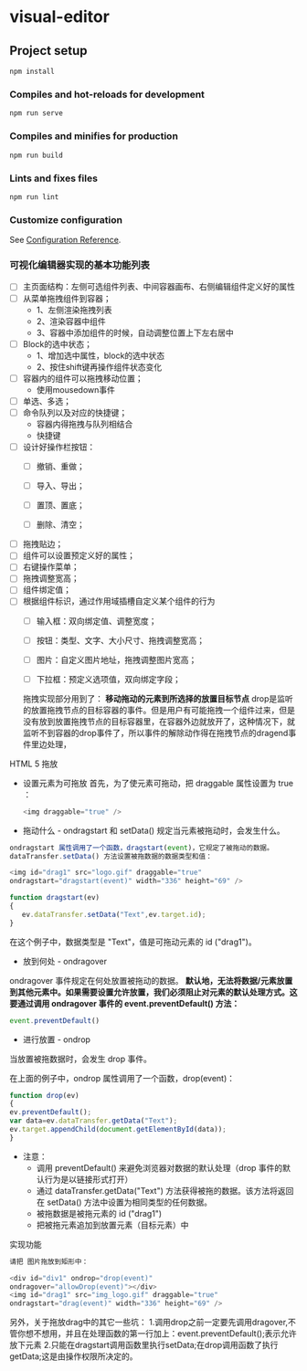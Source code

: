 # visual-editor

## Project setup
```
npm install
```

### Compiles and hot-reloads for development
```
npm run serve
```

### Compiles and minifies for production
```
npm run build
```

### Lints and fixes files
```
npm run lint
```

### Customize configuration
See [Configuration Reference](https://cli.vuejs.org/config/).
### 可视化编辑器实现的基本功能列表
- [ ] 主页面结构：左侧可选组件列表、中间容器画布、右侧编辑组件定义好的属性
- [ ] 从菜单拖拽组件到容器；
    - 1、左侧渲染拖拽列表
    - 2、渲染容器中组件
    - 3、容器中添加组件的时候，自动调整位置上下左右居中
- [ ] Block的选中状态；
    - 1、增加选中属性，block的选中状态
    - 2、按住shift键再操作组件状态变化
- [ ] 容器内的组件可以拖拽移动位置；
    - 使用mousedown事件
- [ ] 单选、多选；
- [ ] 命令队列以及对应的快捷键；
   - 容器内得拖拽与队列相结合
   - 快捷键
- [ ] 设计好操作栏按钮：
    - [ ] 撤销、重做；
    - [ ] 导入、导出；
    - [ ] 置顶、置底；
    - [ ] 删除、清空；

    
- [ ] 拖拽贴边；
- [ ] 组件可以设置预定义好的属性；
- [ ] 右键操作菜单；
- [ ] 拖拽调整宽高；
- [ ] 组件绑定值；
- [ ] 根据组件标识，通过作用域插槽自定义某个组件的行为
    - [ ] 输入框：双向绑定值、调整宽度；
    - [ ] 按钮：类型、文字、大小尺寸、拖拽调整宽高；
    - [ ] 图片：自定义图片地址，拖拽调整图片宽高；
    - [ ] 下拉框：预定义选项值，双向绑定字段；






    拖拽实现部分用到了：
**移动拖动的元素到所选择的放置目标节点**
drop是监听的放置拖拽节点的目标容器的事件。但是用户有可能拖拽一个组件过来，但是没有放到放置拖拽节点的目标容器里，在容器外边就放开了，这种情况下，就监听不到容器的drop事件了，所以事件的解除动作得在拖拽节点的dragend事件里边处理，

HTML 5 拖放
- 设置元素为可拖放
  首先，为了使元素可拖动，把 draggable 属性设置为 true ：
  ```js
  <img draggable="true" />
  ```
 -  拖动什么 - ondragstart 和 setData()
   规定当元素被拖动时，会发生什么。
```js
ondragstart 属性调用了一个函数，dragstart(event)，它规定了被拖动的数据。
dataTransfer.setData() 方法设置被拖数据的数据类型和值：

<img id="drag1" src="logo.gif" draggable="true"
ondragstart="dragstart(event)" width="336" height="69" />

function dragstart(ev)
{
   ev.dataTransfer.setData("Text",ev.target.id);
}
```
在这个例子中，数据类型是 "Text"，值是可拖动元素的 id ("drag1")。

- 放到何处 - ondragover

ondragover 事件规定在何处放置被拖动的数据。
**默认地，无法将数据/元素放置到其他元素中。如果需要设置允许放置，我们必须阻止对元素的默认处理方式。这要通过调用 ondragover 事件的 event.preventDefault() 方法：**

```js
event.preventDefault()
```
- 进行放置 - ondrop

当放置被拖数据时，会发生 drop 事件。

在上面的例子中，ondrop 属性调用了一个函数，drop(event)：

```js
function drop(ev)
{
ev.preventDefault();
var data=ev.dataTransfer.getData("Text");
ev.target.appendChild(document.getElementById(data));
}
```
- 注意：
    - 调用 preventDefault() 来避免浏览器对数据的默认处理（drop 事件的默认行为是以链接形式打开）
    - 通过 dataTransfer.getData("Text") 方法获得被拖的数据。该方法将返回在 setData() 方法中设置为相同类型的任何数据。
    - 被拖数据是被拖元素的 id ("drag1")
    - 把被拖元素追加到放置元素（目标元素）中

实现功能

```js
请把 图片拖放到矩形中：

<div id="div1" ondrop="drop(event)"
ondragover="allowDrop(event)"></div>
<img id="drag1" src="img_logo.gif" draggable="true"
ondragstart="drag(event)" width="336" height="69" />

```
另外，关于拖放drag中的其它一些坑：
1.调用drop之前一定要先调用dragover,不管你想不想用，并且在处理函数的第一行加上：event.preventDefault();表示允许放下元素
2.只能在dragstart调用函数里执行setData;在drop调用函数了执行getData;这是由操作权限所决定的。
    
  

